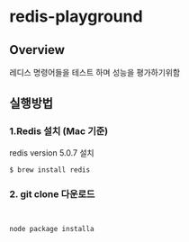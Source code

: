 # redis-playground
## Overview

레디스 명령어들을 테스트 하며 성능을 평가하기위함

## 실행방법

### 1.Redis 설치 (Mac 기준)
redis version 5.0.7 설치
```shell
$ brew install redis
```
### 2. git clone 다운로드
```shell


node package installa

